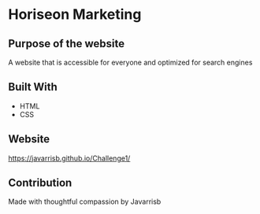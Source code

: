 # Horiseon Marketing

## Purpose of the website
A website that is accessible for everyone and optimized for search engines

## Built With
* HTML
* CSS

## Website
https://javarrisb.github.io/Challenge1/

## Contribution
Made with thoughtful compassion by Javarrisb
